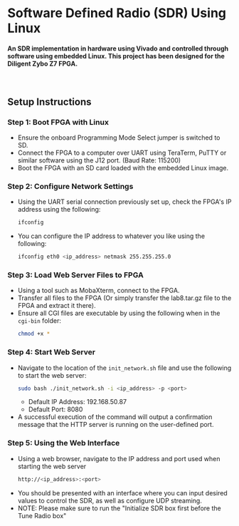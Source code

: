 # Software Defined Radio (SDR) Using Linux
#### An SDR implementation in hardware using Vivado and controlled through software using embedded Linux. This project has been designed for the Diligent Zybo Z7 FPGA.
<br>

## Setup Instructions

### Step 1: Boot FPGA with Linux
- Ensure the onboard Programming Mode Select jumper is switched to SD.
- Connect the FPGA to a computer over UART using TeraTerm, PuTTY or similar software using the J12 port. (Baud Rate: 115200)
- Boot the FPGA with an SD card loaded with the embedded Linux image.

### Step 2: Configure Network Settings
- Using the UART serial connection previously set up, check the FPGA's IP address using the following:
  ```bash
  ifconfig
  ```
- You can configure the IP address to whatever you like using the following:
  ```bash
  ifconfig eth0 <ip_address> netmask 255.255.255.0
  ```

### Step 3: Load Web Server Files to FPGA
- Using a tool such as MobaXterm, connect to the FPGA.
- Transfer all files to the FPGA (Or simply transfer the lab8.tar.gz file to the FPGA and extract it there).
- Ensure all CGI files are executable by using the following when in the `cgi-bin` folder:
  ```bash
  chmod +x *
  ```

### Step 4: Start Web Server
- Navigate to the location of the `init_network.sh` file and use the following to start the web server:
  ```bash
  sudo bash ./init_network.sh -i <ip_address> -p <port>
  ```
  - Default IP Address: 192.168.50.87
  - Default Port: 8080
- A successful execution of the command will output a confirmation message that the HTTP server is running on the user-defined port.

### Step 5: Using the Web Interface
- Using a web browser, navigate to the IP address and port used when starting the web server
  ```bash
  http://<ip_address>:<port>
  ```
- You should be presented with an interface where you can input desired values to control the SDR, as well as configure UDP streaming.
- NOTE: Please make sure to run the "Initialize SDR box first before the Tune Radio box"
